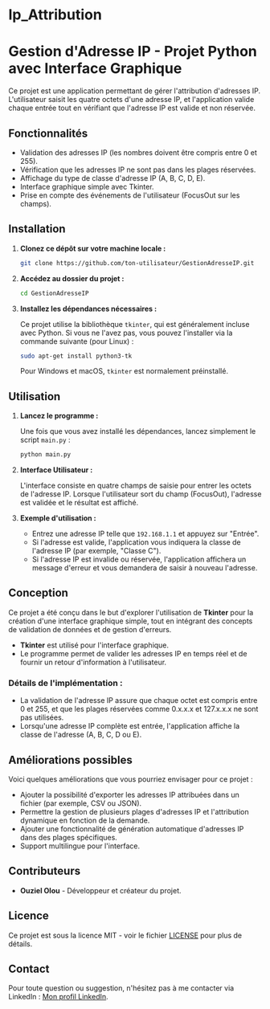 # Ip_Attribution
# Gestion d'Adresse IP - Projet Python avec Interface Graphique

Ce projet est une application permettant de gérer l'attribution d'adresses IP. L'utilisateur saisit les quatre octets d'une adresse IP, et l'application valide chaque entrée tout en vérifiant que l'adresse IP est valide et non réservée.

## Fonctionnalités

- Validation des adresses IP (les nombres doivent être compris entre 0 et 255).
- Vérification que les adresses IP ne sont pas dans les plages réservées.
- Affichage du type de classe d'adresse IP (A, B, C, D, E).
- Interface graphique simple avec Tkinter.
- Prise en compte des événements de l'utilisateur (FocusOut sur les champs).

## Installation

1. **Clonez ce dépôt sur votre machine locale :**

    ```bash
    git clone https://github.com/ton-utilisateur/GestionAdresseIP.git
    ```

2. **Accédez au dossier du projet :**

    ```bash
    cd GestionAdresseIP
    ```

3. **Installez les dépendances nécessaires :**
    
    Ce projet utilise la bibliothèque `tkinter`, qui est généralement incluse avec Python. Si vous ne l'avez pas, vous pouvez l'installer via la commande suivante (pour Linux) :

    ```bash
    sudo apt-get install python3-tk
    ```

    Pour Windows et macOS, `tkinter` est normalement préinstallé.

## Utilisation

1. **Lancez le programme :**

    Une fois que vous avez installé les dépendances, lancez simplement le script `main.py` :

    ```bash
    python main.py
    ```

2. **Interface Utilisateur :**

    L'interface consiste en quatre champs de saisie pour entrer les octets de l'adresse IP. Lorsque l'utilisateur sort du champ (FocusOut), l'adresse est validée et le résultat est affiché.

3. **Exemple d'utilisation :**

    - Entrez une adresse IP telle que `192.168.1.1` et appuyez sur "Entrée".
    - Si l'adresse est valide, l'application vous indiquera la classe de l'adresse IP (par exemple, "Classe C").
    - Si l'adresse IP est invalide ou réservée, l'application affichera un message d'erreur et vous demandera de saisir à nouveau l'adresse.

## Conception

Ce projet a été conçu dans le but d'explorer l'utilisation de **Tkinter** pour la création d'une interface graphique simple, tout en intégrant des concepts de validation de données et de gestion d'erreurs.

- **Tkinter** est utilisé pour l'interface graphique.
- Le programme permet de valider les adresses IP en temps réel et de fournir un retour d'information à l'utilisateur.

### Détails de l'implémentation :

- La validation de l'adresse IP assure que chaque octet est compris entre 0 et 255, et que les plages réservées comme 0.x.x.x et 127.x.x.x ne sont pas utilisées.
- Lorsqu'une adresse IP complète est entrée, l'application affiche la classe de l'adresse (A, B, C, D ou E).

## Améliorations possibles

Voici quelques améliorations que vous pourriez envisager pour ce projet :

- Ajouter la possibilité d'exporter les adresses IP attribuées dans un fichier (par exemple, CSV ou JSON).
- Permettre la gestion de plusieurs plages d'adresses IP et l'attribution dynamique en fonction de la demande.
- Ajouter une fonctionnalité de génération automatique d'adresses IP dans des plages spécifiques.
- Support multilingue pour l'interface.

## Contributeurs

- **Ouziel Olou** - Développeur et créateur du projet.

## Licence

Ce projet est sous la licence MIT - voir le fichier [LICENSE](LICENSE) pour plus de détails.

## Contact

Pour toute question ou suggestion, n'hésitez pas à me contacter via LinkedIn : [Mon profil LinkedIn](https://www.linkedin.com/in/ton-profile).
